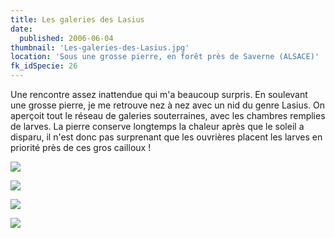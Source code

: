 ```yaml
---
title: Les galeries des Lasius
date:
  published: 2006-06-04
thumbnail: 'Les-galeries-des-Lasius.jpg'
location: 'Sous une grosse pierre, en forêt près de Saverne (ALSACE)'
fk_idSpecie: 26
---
```


Une rencontre assez inattendue qui m'a beaucoup surpris. En soulevant une grosse pierre, je me retrouve nez à nez avec un nid du genre Lasius. On aperçoit tout le réseau de galeries souterraines, avec les chambres remplies de larves. La pierre conserve longtemps la chaleur après que le soleil a disparu, il n'est donc pas surprenant que les ouvrières placent les larves en priorité près de ces gros cailloux !

![](/img/articles/galeries-lasius/lasius-sp-000.jpg)

![](/img/articles/galeries-lasius/lasius-sp-001.jpg)

![](/img/articles/galeries-lasius/lasius-sp-002.jpg)

![](/img/articles/galeries-lasius/lasius-sp-003.jpg)
